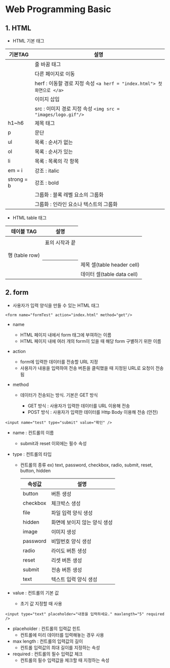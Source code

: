 # Web Programming Basic

## 1. HTML

* HTML 기본 태그

| 기본TAG    | 설명                                                         |
| ---------- | ------------------------------------------------------------ |
| <br/>      | 줄 바꿈 태그                                                 |
| <a></a>    | 다른 페이지로 이동                                           |
|            | herf : 이동할 경로 지정 속성 `<a herf = "index.html"> 첫 화면으로 </a>` |
| <img/>     | 이미지 삽입                                                  |
|            | src : 이미지 경로 지정 속성 `<img src = "images/logo.gif"/>` |
| h1~h6      | 제목 태그                                                    |
| p          | 문단                                                         |
| ul         | 목록 : 순서가 없는                                           |
| ol         | 목록 : 순서가 있는                                           |
| li         | 목록 : 목록의 각 항목                                        |
| em = i     | 강조 : italic                                                |
| strong = b | 강조 : bold                                                  |
| <div>      | 그룹화 : 블록 레벨 요소의 그룹화                             |
| <span>     | 그룹화 : 인라인 요소나 텍스트의 그룹화                       |

* HTML table 태그

| 테이블 TAG      | 설명                       |
| --------------- | -------------------------- |
| <table></table> | 표의 시작과 끝             |
| <tr></tr>       | 행 (table row)             |
| <th></th>       | 제목 셀(table header cell) |
| <td></td>       | 데이터 셀(table data cell) |



## 2. form

* 사용자가 입력 양식을 만들 수 있는 HTML 태그



`<form name="formTest" action="index.html" method="get"/>`

* name

  * HTML 페이지 내에서 form 태그에 부여하는 이름
  * HTML 페이지 내에 여러 개의 form이 있을 때 해당 form 구별하기 위한 이름

* action

  * form에 입력한 데이터를 전송할 URL 지정
  * 사용자가 내용을 입력하여 전송 버튼을 클릭했을 때 지정된 URL로 요청이 전송됨

* method

  * 데이터가 전송되는 방식. 기본은 GET 방식

    * GET 방식 : 사용자가 입력한 데이터를 URL 이용해 전송
    * POST 방식 : 사용자가 입력한 데이터를 Http Body 이용해 전송 (안전)

    

`<input name="test" type="submit" value="확인" />`

* name : 컨트롤의 이름

  * submit과 reset 이외에는 필수 속성

* type : 컨트롤의 타입

  * 컨트롤의 종류 ex) text, password, checkbox, radio, submit, reset, button, hidden

    | 속성값   | 설명                         |
    | -------- | ---------------------------- |
    | button   | 버튼 생성                    |
    | checkbox | 체크박스 생성                |
    | file     | 파일 입력 양식 생성          |
    | hidden   | 화면에 보이지 않는 양식 생성 |
    | image    | 이미지 생성                  |
    | password | 비밀번호 양식 생성           |
    | radio    | 라이도 버튼 생성             |
    | reset    | 리셋 버튼 생성               |
    | submit   | 전송 버튼 생성               |
    | text     | 텍스트 입력 양식 생성        |

* value : 컨트롤의 기본 값

  * 초기 값 지정할 때 사용

  

`<input type="text" placeholder="내용을 입력하세요." maxlength="5" required />`

* placeholder : 컨트롤의 입력값 힌트
  * 컨트롤에 미리 데이터를 입력해놓는 경우 사용
* max length : 컨트롤의 입력값의 길이
  * 컨트롤 입력값의 최대 길이를 지정하는 속성
* required : 컨트롤의 필수 입력값 체크
  * 컨트롤의 필수 입력값을 체크할 때 지정하는 속성

